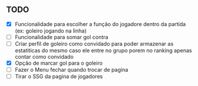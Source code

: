 ## TODO

- [x] Funcionalidade para escolher a função do jogadore dentro da partida (ex: goleiro jogando na linha)
- [ ] Funcionalidade para somar gol contra
- [ ] Criar perfil de goleiro como convidado para poder armazenar as estatiticas do mesmo caso ele entre no grupo porem no ranking apenas contar como convidado
- [x] Opção de marcar gol para o goleiro
- [ ] Fazer o Menu fechar quando trocar de pagina
- [ ] Tirar o SSG da pagina de jogadores 